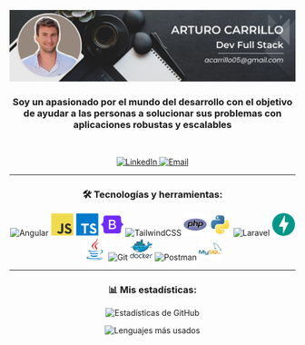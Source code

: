 ![Banner](./img/banner.jpg)

<h3 align="center">Soy un apasionado por el mundo del desarrollo con el objetivo de ayudar a las personas a solucionar sus problemas con  aplicaciones robustas y escalables</h3>

<br>

<p align="center">
  <a href="https://www.linkedin.com/in/arturo-carrillo-jiménez-067448252/" target="_blank">
    <img src="https://img.shields.io/badge/LinkedIn-Arturo%20Carrillo-blue?style=for-the-badge&logo=linkedin" alt="LinkedIn">
  </a>
  <a href="mailto:acarrillo05@gmail.com" target="_blank">
    <img src="https://img.shields.io/badge/Email-acarrillo05@gmail.com-red?style=for-the-badge&logo=gmail" alt="Email">
  </a>
</p>

---

<h3 align="center">🛠️ Tecnologías y herramientas:</h3>

<div align="center">
  <p>
    <img src="https://angular.io/assets/images/logos/angular/angular.svg" alt="Angular" width="40" height="40" />
    <img src="https://raw.githubusercontent.com/devicons/devicon/master/icons/javascript/javascript-original.svg" alt="JavaScript" width="40" height="40" />
    <img src="https://raw.githubusercontent.com/devicons/devicon/master/icons/typescript/typescript-original.svg" alt="TypeScript" width="40" height="40" />
    <img src="https://raw.githubusercontent.com/devicons/devicon/master/icons/bootstrap/bootstrap-plain.svg" alt="Bootstrap" width="40" height="40" />
    <img src="https://www.vectorlogo.zone/logos/tailwindcss/tailwindcss-icon.svg" alt="TailwindCSS" width="40" height="40" />
    <img src="https://raw.githubusercontent.com/devicons/devicon/master/icons/php/php-original.svg" alt="PHP" width="40" height="40" />
    <img src="https://raw.githubusercontent.com/devicons/devicon/master/icons/python/python-original.svg" alt="Python" width="40" height="40" />
    <img src="https://cdn.worldvectorlogo.com/logos/laravel-2.svg" alt="Laravel" width="40" height="40" />
    <img src="https://raw.githubusercontent.com/devicons/devicon/master/icons/fastapi/fastapi-original.svg" alt="FastAPI" width="40" height="40" />
    <img src="https://raw.githubusercontent.com/devicons/devicon/master/icons/java/java-original.svg" alt="Java" width="40" height="40" />
    <img src="https://www.vectorlogo.zone/logos/git-scm/git-scm-icon.svg" alt="Git" width="40" height="40" />
    <img src="https://raw.githubusercontent.com/devicons/devicon/master/icons/docker/docker-original-wordmark.svg" alt="Docker" width="40" height="40" />
    <img src="https://www.vectorlogo.zone/logos/getpostman/getpostman-icon.svg" alt="Postman" width="40" height="40" />
    <img src="https://raw.githubusercontent.com/devicons/devicon/master/icons/mysql/mysql-original-wordmark.svg" alt="MySQL" width="40" height="40" />
  </p>
</div>

---

<h3 align="center">📊 Mis estadísticas:</h3>
<p align="center">
  <img src="https://github-readme-stats.vercel.app/api?username=arturocarrillojimenez&show_icons=true&locale=es&theme=dracula" alt="Estadísticas de GitHub" />
</p>
<p align="center">
  <img src="https://github-readme-stats.vercel.app/api/top-langs/?username=arturocarrillojimenez&size_weight=0.5&count_weight=0.5&theme=dracula" alt="Lenguajes más usados" />
  
</p>